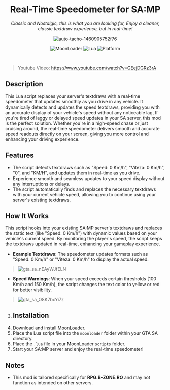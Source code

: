 

<div align='center'>

# Real-Time Speedometer for SA:MP
_Classic and Nostalgic, this is what you are looking for, Enjoy a cleaner, classic textdraw experience, but in real-time!_ <br>

![auto-tacho-1460905752f76](https://github.com/user-attachments/assets/77827fb6-5494-4c08-a925-831b4860e1c8)

![MoonLoader](https://img.shields.io/badge/MoonLoader-compatible-green.svg) ![Lua](https://img.shields.io/badge/lua-5.1-purple.svg)  ![Platform](https://img.shields.io/badge/platform-SAMP-darkgreen.svg)

</div> <br>

> Youtube Video: https://www.youtube.com/watch?v=GEejDGRz3rA

## Description
This Lua script replaces your server's textdraws with a real-time speedometer that updates smoothly as you drive in any vehicle. It dynamically detects and updates the speed textdraws, providing you with an accurate display of your vehicle's speed without any noticeable lag, If you're tired of laggy or delayed speed updates in your SA server, this mod is the perfect solution. Whether you're in a high-speed chase or just cruising around, the real-time speedometer delivers smooth and accurate speed readouts directly on your screen, giving you more control and enhancing your driving experience.

## Features
- The script detects textdraws such as "Speed: 0 Km/h", "Viteza: 0 Km/h", "0", and "KM/H", and updates them in real-time as you drive.
- Experience smooth and seamless updates to your speed display without any interruptions or delays.
- The script automatically finds and replaces the necessary textdraws with your current vehicle speed, allowing you to continue using your server's existing textdraws.

## How It Works
This script hooks into your existing SA:MP server's textdraws and replaces the static text (like "Speed: 0 Km/h") with dynamic values based on your vehicle's current speed. By monitoring the player's speed, the script keeps the textdraws updated in real-time, enhancing your gameplay experience.

- **Example Textdraws**: The speedometer updates formats such as "Speed: 0 Km/h" or "Viteza: 0 Km/h" to display the actual speed.
> ![gta_sa_nEAyWJfELN](https://github.com/user-attachments/assets/5b3e9218-fdb0-495b-bb6e-9989ec4b8186)

- **Speed Warnings**: When your speed exceeds certain thresholds (100 Km/h and 150 Km/h), the script changes the text color to yellow or red for better visibility.
> ![gta_sa_O8K7bcYi7z](https://github.com/user-attachments/assets/7a3d732a-bef9-44c5-b831-7681c2479363)


3. ## Installation
1. Download and install [MoonLoader](https://blast.hk/threads/13305/).
2. Place the Lua script file into the `moonloader` folder within your GTA SA directory.
3. Place the `.lua` file in your MoonLoader `scripts` folder.
4. Start your SA:MP server and enjoy the real-time speedometer!

## Notes
- This mod is tailored specifically for **RPG.B-ZONE.RO** and may not function as intended on other servers.
